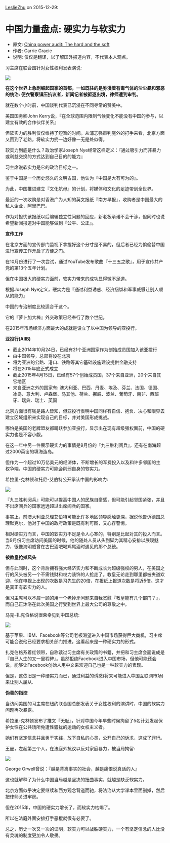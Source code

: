 [LeslieZhu](https://github.com/LeslieZhu) on 2015-12-29:


# 中国力量盘点: 硬实力与软实力

- 原文: [China power audit: The hard and the soft](http://www.bbc.com/news/explainers-35100098)
- 作者: Carrie Gracie
- 说明: 仅仅是翻译，以了解国外报道内容，不代表本人观点。

习主席在联合国针对女性权利发表演说:

![](http://ichef-1.bbci.co.uk/news/660/cpsprodpb/F9C6/production/_87224936_xi.jpg)

**在这个世界上急剧崛起国家的首都，一如既往的是弥漫着有毒气体的沙尘暴和邪恶的统治: 便衣警察镇压抗议者，新闻记者被驱逐出境，律师遭到审判。**

就在数个小时前，中国谈判代表已沉浸在不同寻常的赞美中。

美国国务卿John Kerry说，『在全球范围内限制气候变化不能没有中国的参与，以建立有效的合作伙伴关系』

但软实力的胜利仅仅维持了短暂的时间。从浦志强审判庭外的打手来看，北京方面又回到了老路，将软实力扔一边好像一无是处似得。

软实力到底是什么？政治学家Joseph Nye经常这样定义：『通过吸引力而非暴力或利益交换的方式达到自己目的的能力』

习主席说软实力是它的政治目标之一。

鉴于中国是一个历史悠久的文明古国，他认为『中国是大有可为的』。

为此，中国推进建立『文化航母』的计划，将媒体和文化的足迹带到全世界。

最近的一次收购是对香港广为人知的英文报纸『南方早报』，收购者是中国最大的私人企业，阿里巴巴。

作为对担忧该报纸以后编辑独立性问题的回应，新老板承诺不会干涉，但同时也说希望新闻报道对中国能够做到『公平、公正』。

**宣传工作**

在北京方面的宣传部门监视下拿捏好这个分寸是不易的，但后者已经为偷偷替中国进行宣传工作开启了方便之门。

在10月份进行了一次尝试，通过YouTube发布歌曲『十三五之歌』，用于宣传共产党的第13个五年计划。

但在中国极大的硬实力面前，软实力带来的成功显得微不足道。

根据Joseph Nye定义，硬实力是『通过利益诱惑、经济捆绑和军事威慑让别人顺从的能力』

中国的专治制度比较适合干这个。

它的『萝卜加大棒』外交政策已经奉行了数个世纪。

在2015年市场经济方面最大的成就是设立了以中国为领导的亚投行。


**亚投行(AIIB)**

- 截止2014年10月24日，已经有21个亚洲国家作为创始成员国加入该亚投行
- 由中国领导，总部将设在北京
- 将为亚洲的公路、港口、铁路等其它基础设施建设提供金融支持
- 将在2015年底正式成立
- 截止2015年4月15日，已经有57个创始成员国，37个来自亚洲，20个来自其它地区
- 来自亚洲之外的国家有: 澳大利亚、巴西、丹麦、埃及、芬兰、法国、德国、冰岛、意大利、卢森堡、马其他、荷兰、挪威、波兰、葡萄牙、南非、西班牙、瑞典、瑞士、英国

北京方面很有钱是路人皆知，但亚投行表明中国同样有自信、抱负、决心和眼界去建立区域组织来实现自己的目标，并对美国形成挑战。

哪怕是美国的老牌盟友都踊跃参加亚投行，显示出在现有超级强权面前，中国的硬实力也是不容小觑。

在这一年中另一件展示硬实力的事情是9月份的『九三胜利阅兵』，还有在南海超过2000英亩的填海造岛。

但作为一个超过10万亿美元的经济体，不断增长的军费投入以及和许多邻国的主权争端，中国的硬实力可能会削弱自身的软实力。

希拉里-克林顿和托尼-艾伯特公开承认中国的影响力:

![](http://ichef-1.bbci.co.uk/news/624/cpsprodpb/1608C/production/_87225209_clinton_abbott_getty.jpg)

『九三胜利阅兵』可能可以提高中国人的民族自豪感，但可能引起邻国紧张，并且不出席阅兵的国家远远超过出席阅兵的国家。

事实上，前澳大利亚总理艾伯特可能比许多地区领导感触更深，据说他告诉德国总理默克尔，他对于中国的政府政策是既有利可图，又心存警惕。

相对硬实力而言，中国的软实力不足是令人心寒的，特别是比起对其的投入而言。当9月份习主席访问美国的时候，他的随处人员从头到脚为其精心安排以展现魅力，很像海明威曾在古巴酒吧喝鸡尾酒时遇见的那个总统。


**被教皇抢掉风头**

但与此同时，这个背后拥有强大经济实力和不断成长为超级强权的男人，在美国之行的风头被另一个不需钱财和权力装饰的人抢走了。教皇无论走到哪里都被夹道欢迎，他在电视上出现的次数是习先生的20倍，在报纸上报道次数是将近5倍。这才是真正有软实力的人。

但习主席可以不屑一顾的用一个老掉牙问题来自我宽慰『教皇能有几个部门？』，而自己正沐浴在此次美国之行受到世界上最大公司的尊敬之中。

马克-扎克伯格说很荣幸见到中国总统:

![](http://ichef.bbci.co.uk/news/624/cpsprodpb/ABA6/production/_87224934_029252588-1.jpg)

基于苹果、IBM、Facebook等公司老板渴望进入中国市场获得巨大商机，习主席可能会说他已经要求相关部门推进，这看起来是一种硬实力的形式。

扎克伯格系着红领带，自称读过习主席有关政策的书籍，并把和习主席会面说成是『自己人生的又一里程碑』。虽然拒绝Facebook进入中国市场，但他可能还会说，能够让Facebook创始人用中文来欢迎自己也是一种软实力的表现。

但是，这依旧是一种硬实力而已，通过利益的诱惑(将来可能进入中国互联网市场)来让别人屈从.

**伪善的指控**

当访问美国的习主席在纽约联合国总部发表关于女性权利的演讲时，中国的软实力问题再次暴露。

希拉里-克林顿发布了推文『无耻』，针对中国今年早些时候拘留了5名计划发起保护女性在公共场所免遭性骚扰的运动的女权主义者。

她们有坚定信念并且勇于实践，放下自私的心灵，公开自己的诉求，这成了罪行。

王曼，左起第三个人，在法庭外抗议以反对家庭暴力，被当局拘留:

![](http://ichef.bbci.co.uk/news/624/media/images/82090000/jpg/_82090977_cfp430754149.jpg)

George Orwell曾说：『越是背离事实的社会，越是痛恨说真话的人』

这也就解释了为什么中国当局越是坚决的扭曲事实，就越是缺乏软实力。

北京方面似乎决定要继续和西方观念背道而驰，将法治从大学课本里面删掉，然后把律师关进牢房。

但在2015年，中国的硬实力增长了，而软实力枯竭了。

所以在法庭外面安排打手恶棍就很有必要了。

总之，历史一次又一次的证明，软实力可以战胜硬实力，一个有坚定信念的人比没有灵魂的制度更加令人敬畏。

